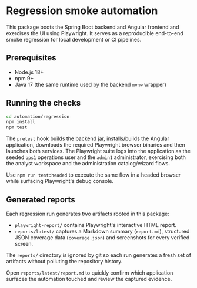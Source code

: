 # Regression smoke automation

This package boots the Spring Boot backend and Angular frontend and exercises the
UI using Playwright. It serves as a reproducible end-to-end smoke regression for
local development or CI pipelines.

## Prerequisites

- Node.js 18+
- npm 9+
- Java 17 (the same runtime used by the backend `mvnw` wrapper)

## Running the checks

```bash
cd automation/regression
npm install
npm test
```

The `pretest` hook builds the backend jar, installs/builds the Angular
application, downloads the required Playwright browser binaries and then launches
both services. The Playwright suite logs into the application as the seeded `ops1`
operations user and the `admin1` administrator, exercising both the analyst
workspace and the administration catalog/wizard flows.

Use `npm run test:headed` to execute the same flow in a headed browser while
surfacing Playwright's debug console.

## Generated reports

Each regression run generates two artifacts rooted in this package:

- `playwright-report/` contains Playwright's interactive HTML report.
- `reports/latest/` captures a Markdown summary (`report.md`), structured JSON
  coverage data (`coverage.json`) and screenshots for every verified screen.

The `reports/` directory is ignored by git so each run generates a fresh set of
artifacts without polluting the repository history.

Open `reports/latest/report.md` to quickly confirm which application surfaces
the automation touched and review the captured evidence.
